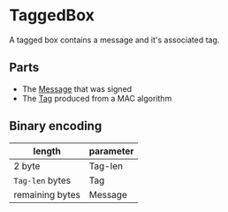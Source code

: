 # TaggedBox

A tagged box contains a message and it's associated tag.

## Parts

- The [Message](../message.md) that was signed
- The [Tag](../tag.md) produced from a MAC algorithm

## Binary encoding

| length          | parameter |
| --------------- | --------- |
| 2 byte          | Tag-len   |
| `Tag-len` bytes | Tag       |
| remaining bytes | Message   |